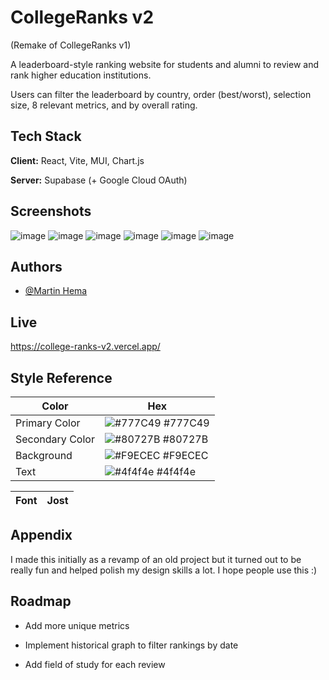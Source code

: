 # CollegeRanks v2
(Remake of CollegeRanks v1)

A leaderboard-style ranking website for students and alumni to review and rank higher education institutions.

Users can filter the leaderboard by country, order (best/worst), selection size, 8 relevant metrics, and by overall rating.



## Tech Stack

**Client:** React, Vite, MUI, Chart.js

**Server:** Supabase (+ Google Cloud OAuth)

## Screenshots

![image](https://github.com/user-attachments/assets/a7cf8ab7-164a-44d1-bb4e-f67f87ce2b8e)
![image](https://github.com/user-attachments/assets/3e345f2d-e736-4cd8-9bd6-c0aaf9736f9d)
![image](https://github.com/user-attachments/assets/5ac8f0d5-c30c-45ac-907c-b471a1865e88)
![image](https://github.com/user-attachments/assets/02b83a22-f178-46cb-9e9e-c886f9cfbbfc)
![image](https://github.com/user-attachments/assets/29baa36b-5b47-463c-a206-54c0b228e29b)
![image](https://github.com/user-attachments/assets/dbb8eb00-33c8-4456-b57a-d5cff218e6af)


## Authors

- [@Martin Hema](https://www.github.com/martin0he)

## Live

https://college-ranks-v2.vercel.app/

## Style Reference

| Color           | Hex                                                              |
| --------------- | ---------------------------------------------------------------- |
| Primary Color   | ![#777C49](https://via.placeholder.com/10/777C49?text=+) #777C49 |
| Secondary Color | ![#80727B](https://via.placeholder.com/10/80727B?text=+) #80727B |
| Background      | ![#F9ECEC](https://via.placeholder.com/10/F9ECEC?text=+) #F9ECEC |
| Text            | ![#4f4f4e](https://via.placeholder.com/10/4f4f4e?text=+) #4f4f4e |

| Font | Jost |
| ---- | ---- |

## Appendix

I made this initially as a revamp of an old project but it turned out to be really fun and helped polish my design skills a lot. I hope people use this :)

## Roadmap

- Add more unique metrics

- Implement historical graph to filter rankings by date

- Add field of study for each review
